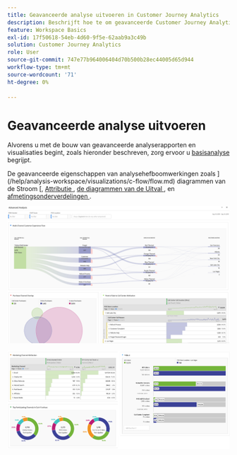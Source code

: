 ```yaml
---
title: Geavanceerde analyse uitvoeren in Customer Journey Analytics
description: Beschrijft hoe te om geavanceerde Customer Journey Analytics analyse in Workspace te doen.
feature: Workspace Basics
exl-id: 17f50618-54eb-4d60-9f5e-62aab9a3c49b
solution: Customer Journey Analytics
role: User
source-git-commit: 747e77b964006404d70b500b28ec44005d65d944
workflow-type: tm+mt
source-wordcount: '71'
ht-degree: 0%

---
```


# Geavanceerde analyse uitvoeren

Alvorens u met de bouw van geavanceerde analyserapporten en visualisaties begint, zoals hieronder beschreven, zorg ervoor u [ basisanalyse ](/help/analysis-workspace/perform-basic-analysis.md) begrijpt.

De geavanceerde eigenschappen van analysehefboomwerkingen zoals ](/help/analysis-workspace/visualizations/c-flow/flow.md) diagrammen van de Stroom [, [ Attributie ](/help/analysis-workspace/c-panels/attribution.md), [ de diagrammen van de Uitval ](/help/analysis-workspace/visualizations/fallout/fallout-flow.md), en [ afmetingsonderverdelingen ](/help/components/dimensions/t-breakdown-fa.md).

![ Geavanceerde die Analyse in een stroomdiagram wordt getoond.](assets/cja-adv-analysis1.png)

![ Veelvoudige visualisatievoorbeelden, zoals donut, venn, en gestapeld staafdiagram.](assets/cja-adv-analysis2.png)

